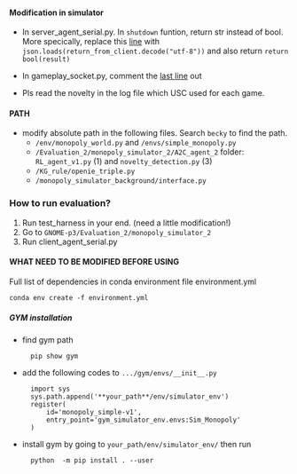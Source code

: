 #### Modification in simulator
* In server_agent_serial.py. In `shutdown` funtion, return str instead of bool. More specically, replace this [line](https://github.com/mayankkejriwal/GNOME-p3/blob/0441c17b19e02b0f9e6dc710f7914f3ac617d541/monopoly_simulator/server_agent_serial.py#L234)
    with `json.loads(return_from_client.decode("utf-8"))`
    and also return `return bool(result)`
    
* In gameplay_socket.py, comment the [last line](https://github.com/mayankkejriwal/GNOME-p3/blob/0441c17b19e02b0f9e6dc710f7914f3ac617d541/monopoly_simulator/gameplay_socket.py#L638) out

* Pls read the novelty in the log file which USC used for each game.

#### PATH
* modify absolute path in the following files. Search `becky` to find the path.
    * `/env/monopoly_world.py` and `/envs/simple_monopoly.py`
    * `/Evaluation_2/monopoly_simulator_2/A2C_agent_2` folder: `RL_agent_v1.py` (1) and `novelty_detection.py` (3)
    * `/KG_rule/openie_triple.py`
    * `/monopoly_simulator_background/interface.py`
       
### How to run evaluation?
1. Run test_harness in your end. (need a little modification!)
2. Go to `GNOME-p3/Evaluation_2/monopoly_simulator_2`
3. Run client_agent_serial.py

#### WHAT NEED TO BE MODIFIED BEFORE USING

Full list of dependencies in conda environment file environment.yml

    conda env create -f environment.yml

##### GYM installation
    
* find gym path
        
        pip show gym

* add the following codes to `.../gym/envs/__init__.py`

        import sys
        sys.path.append('**your_path**/env/simulator_env')
        register(
            id='monopoly_simple-v1',
            entry_point='gym_simulator_env.envs:Sim_Monopoly'
        )

* install gym by going to `your_path/env/simulator_env/` then run

        python  -m pip install . --user


